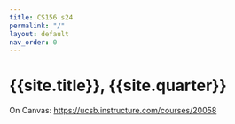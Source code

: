 ```yaml
---
title: CS156 s24
permalink: "/"
layout: default
nav_order: 0
---
```


# {{site.title}}, {{site.quarter}}

On Canvas: <https://ucsb.instructure.com/courses/20058>
